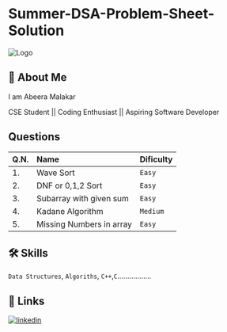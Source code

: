 # Summer-DSA-Problem-Sheet-Solution



![Logo](https://media.geeksforgeeks.org/wp-content/cdn-uploads/gfg_200x200-min.png)


## 🚀 About Me
I am Abeera Malakar

CSE Student || Coding Enthusiast || Aspiring Software Developer


## Questions



|Q.N.|  Name | Dificulty     |  
| :-------- | :------- | :------------------------- |
|1. |Wave Sort | `Easy` | 
|2. |DNF or 0,1,2 Sort|`Easy`|
|3. |Subarray with given sum|`Easy`|
|4. |Kadane Algorithm|`Medium`|
|5. |Missing Numbers in array|`Easy`|


## 🛠 Skills
`Data Structures`, `Algoriths`, `C++`,`C`.................



## 🔗 Links

[![linkedin](https://img.shields.io/badge/linkedin-0A66C2?style=for-the-badge&logo=linkedin&logoColor=white)](https://www.linkedin.com/in/abeera-malakar-28b6251b6)
